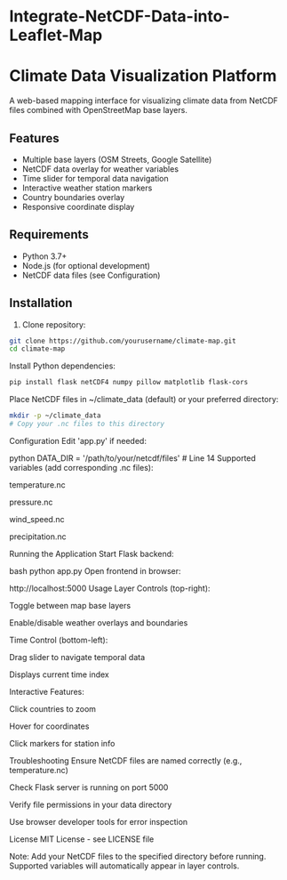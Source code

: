 # Integrate-NetCDF-Data-into-Leaflet-Map
# Climate Data Visualization Platform

A web-based mapping interface for visualizing climate data from NetCDF files combined with OpenStreetMap base layers.

## Features

- Multiple base layers (OSM Streets, Google Satellite)
- NetCDF data overlay for weather variables
- Time slider for temporal data navigation
- Interactive weather station markers
- Country boundaries overlay
- Responsive coordinate display

## Requirements

- Python 3.7+
- Node.js (for optional development)
- NetCDF data files (see Configuration)

## Installation

1. Clone repository:
```bash
git clone https://github.com/yourusername/climate-map.git
cd climate-map
```
Install Python dependencies:
```bash
pip install flask netCDF4 numpy pillow matplotlib flask-cors
```
Place NetCDF files in ~/climate_data (default) or your preferred directory:
```bash
mkdir -p ~/climate_data
# Copy your .nc files to this directory
```
Configuration
Edit 'app.py' if needed:

python
DATA_DIR = '/path/to/your/netcdf/files'  # Line 14
Supported variables (add corresponding .nc files):

temperature.nc

pressure.nc

wind_speed.nc

precipitation.nc

Running the Application
Start Flask backend:

bash
python app.py
Open frontend in browser:

http://localhost:5000
Usage
Layer Controls (top-right):

Toggle between map base layers

Enable/disable weather overlays and boundaries

Time Control (bottom-left):

Drag slider to navigate temporal data

Displays current time index

Interactive Features:

Click countries to zoom

Hover for coordinates

Click markers for station info

Troubleshooting
Ensure NetCDF files are named correctly (e.g., temperature.nc)

Check Flask server is running on port 5000

Verify file permissions in your data directory

Use browser developer tools for error inspection

License
MIT License - see LICENSE file

Note: Add your NetCDF files to the specified directory before running. Supported variables will automatically appear in layer controls.
